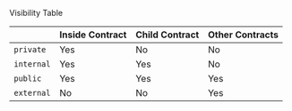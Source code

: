 Visibility Table

|          	| Inside Contract 	| Child Contract 	| Other Contracts 	|
|----------	|-----------------	|----------------	|-----------------	|
|  `private`  | Yes             	| No             	| No              	|
|  `internal` | Yes             	| Yes            	| No              	|
|  `public`   | Yes             	| Yes            	| Yes             	|
|  `external` | No              	| No             	| Yes             	|
